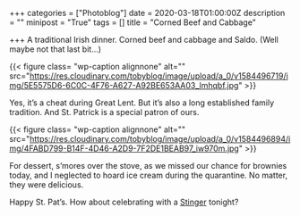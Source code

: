 +++
categories = ["Photoblog"]
date = 2020-03-18T01:00:00Z
description = ""
minipost = "True"
tags = []
title = "Corned Beef and Cabbage"

+++
A traditional Irish dinner. Corned beef and cabbage and Saldo. (Well maybe not that last bit...)  
  
{{< figure class= "wp-caption alignnone" alt="" src="https://res.cloudinary.com/tobyblog/image/upload/a_0/v1584496719/img/5E5575D6-6C0C-4F76-A627-A92BE653AA03_lmhqbf.jpg" >}}

Yes, it’s a cheat during Great Lent. But it’s also a long established family tradition. And St. Patrick is a special patron of ours. 

{{< figure class= "wp-caption alignnone" alt="" src="https://res.cloudinary.com/tobyblog/image/upload/a_0/v1584496894/img/4FABD799-B14F-4D46-A2D9-7F2DE1BEAB97_iw970m.jpg" >}}

For dessert, s’mores over the stove, as we missed our chance for brownies today, and I neglected to hoard ice cream during the quarantine. No matter, they were delicious. 

Happy St. Pat’s. How about celebrating with a [Stinger](https://www.esquire.com/food-drink/drinks/recipes/a3762/stinger-drink-recipe/) tonight?